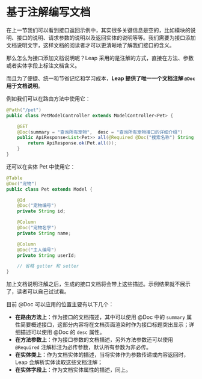 # 基于注解编写文档

在上一节我们可以看到接口返回示例中，其实很多关键信息是空的，比如模块的说明、接口的说明、请求参数的说明以及返回实体的说明等等。我们需要为接口添加文档说明文字，这样文档的阅读者才可以更清晰地了解我们接口的含义。

那么怎么为接口添加文档说明呢？Leap 采用的是注解的方式，直接在方法、参数或者实体字段上标注文档含义。

而且为了便捷、统一和节省记忆和学习成本，**Leap 提供了唯一一个文档注解 **`@Doc`** 用于文档说明**。

例如我们可以在路由方法中使用它：

```java
@Path("/pet")
public class PetModelController extends ModelController<Pet> {

    @GET
    @Doc(summary = "查询所有宠物",  desc = "查询所有宠物接口的详细介绍")
    public ApiResponse<List<Pet>> all(@Required @Doc("搜索名称") String name) {
        return ApiResponse.ok(Pet.all());
    }
}
```

还可以在实体 Pet 中使用它：

```java
@Table
@Doc("宠物")
public class Pet extends Model {

    @Id
    @Doc("宠物编号")
    private String id;

    @Column
    @Doc("宠物名字")
    private String name;

    @Column
    @Doc("主人编号")
    private String userId;

    // 省略 getter 和 setter
}
```

加上文档说明注解之后，生成的接口文档将会带上这些描述。示例结果就不展示了，读者可以自己试试看。

目前 @Doc 可以应用的位置主要有以下几个：

* **在路由方法上**：作为接口的文档描述，其中可以使用 @Doc 中的 `summary` 属性简要概述接口，这部分内容将在文档页面渲染时作为接口标题突出显示；详细描述可以使用 @Doc 的 `desc` 属性。
* **在方法参数上**：作为接口参数的文档描述，另外方法参数还可以使用 `@Required` 注解标注为必传参数，默认所有参数为非必传。
* **在实体类上**：作为文档实体的描述，当将实体作为参数传递或内容返回时，Leap 会解析实体读取这些文档注解；
* **在实体字段上**：作为文档实体属性的描述，同上。